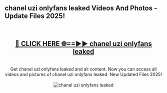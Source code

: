 <h2>chanel uzi onlyfans leaked Videos And Photos - Update Files 2025!</h2>
<br>
<div align="center">
<h2><a href="https://linkcuts.com/hfmhzwbr" rel="nofollow">🔴 CLICK HERE 🌐==►► chanel uzi onlyfans leaked</a></h2>
<br>
Get chanel uzi onlyfans leaked and all content. Now you can access all videos and pictures of chanel uzi onlyfans leaked. New Updated Files 2025!
<br>
<br>
<a href="https://linkcuts.com/hfmhzwbr" rel="nofollow" data-target="animated-image.originalLink"><img src="https://i.ibb.co.com/WyWwxjT/player-gif2.gif" alt="chanel uzi onlyfans leaked" style="max-width: 100%; display: inline-block;" data-target="animated-image.originalImage"></a>
</div>
<br>